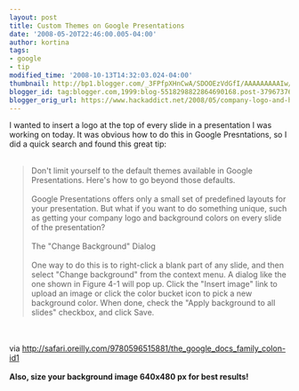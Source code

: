 ```yaml
---
layout: post
title: Custom Themes on Google Presentations
date: '2008-05-20T22:46:00.005-04:00'
author: kortina
tags:
- google
- tip
modified_time: '2008-10-13T14:32:03.024-04:00'
thumbnail: http://bp1.blogger.com/_3FPfpXHnCwA/SDOOEzVdGfI/AAAAAAAAAIw/cA9-ykWhDas/s72-c/docs-background.png
blogger_id: tag:blogger.com,1999:blog-5518298822864690168.post-3796737636900783014
blogger_orig_url: https://www.hackaddict.net/2008/05/company-logo-and-how-to-do-custom.html
---
```


I wanted to insert a logo at the top of every slide in a presentation I was working on today.  It was obvious how to do this in Google Presntations, so I did a quick search and found this great tip:<br /><br /><blockquote>Don't limit yourself to the default themes available in Google Presentations. Here's how to go beyond those defaults.<br /><br />Google Presentations offers only a small set of predefined layouts for your presentation. But what if you want to do something unique, such as getting your company logo and background colors on every slide of the presentation?<br /><br />The "Change Background" Dialog<br /><br />One way to do this is to right-click a blank part of any slide, and then select "Change background" from the context menu. A dialog like the one shown in Figure 4-1 will pop up. Click the "Insert image" link to upload an image or click the color bucket icon to pick a new background color. When done, check the "Apply background to all slides" checkbox, and click Save.</blockquote><br /><br />via <a href="http://safari.oreilly.com/9780596515881/the_google_docs_family_colon-id1">http://safari.oreilly.com/9780596515881/the_google_docs_family_colon-id1</a><br /><br /><strong>Also, size your background image 640x480 px for best results!</strong><br /><br /><a onblur="try {parent.deselectBloggerImageGracefully();} catch(e) {}" href="http://bp1.blogger.com/_3FPfpXHnCwA/SDOOEzVdGfI/AAAAAAAAAIw/cA9-ykWhDas/s1600-h/docs-background.png"><img style="margin: 0px auto 10px; display: block; text-align: center; cursor: pointer;" src="http://bp1.blogger.com/_3FPfpXHnCwA/SDOOEzVdGfI/AAAAAAAAAIw/cA9-ykWhDas/s400/docs-background.png" alt="" id="BLOGGER_PHOTO_ID_5202658207693871602" border="0" /></a>